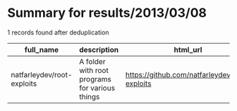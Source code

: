 
# Summary for results/2013/03/08
    
1 records found after deduplication

| full_name | description | html_url | matched_list | matched_count | pushed_at | size | stargazers_count | language | forks_count | vul_ids |
|----------------------------|------------------------------------------------|-----------------------------------------------|----------------|-----------------|---------------------------|--------|--------------------|------------|---------------|-----------|
| natfarleydev/root-exploits | A folder with root programs for various things | https://github.com/natfarleydev/root-exploits | ['exploit'] | 1 | 2013-03-08 22:04:37+00:00 | 1587 | 0 | C++ | 2 | [] |
